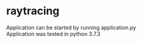 # raytracing
Application can be started by running application.py  
Application was tested in python 3.7.3
